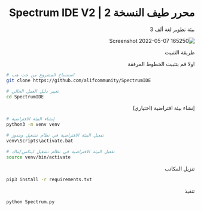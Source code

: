 <div dir="rtl">
 
# محرر طيف النسخة 2 | Spectrum IDE V2
بيئة تطوير لغة ألف 3

![Screenshot 2022-05-07 165250](https://user-images.githubusercontent.com/77246874/167257381-30aefe6d-d40b-421a-98a7-ddcc5ddcaaf2.png)

  
طريقة التتبيث 
 
اولا قم بتثبيت الخطوط المرفقة

<div dir=ltr>

```bash
# استنساخ المشروع من جت هب
git clone https://github.com/alifcommunity/SpectrumIDE

# تغيير دليل العمل الحالي
cd SpectrumIDE
```
<div dir="rtl">
إنشاء بيئة افتراضية (اختياري)
<div dir=ltr>

```bash
# إنشاء البيئة الافتراضية
python3 -m venv venv

# تفعيل البيئة الافتراضية في نظام تشغيل ويندوز
venv\Scripts\activate.bat

# تفعيل البيئة الافتراضية في نظام تشغيل لينكس/ماك
source venv/bin/activate
```
<div dir="rtl">

تنزيل المكاتب
 
 
<div dir="ltr">

```bash
pip3 install -r requirements.txt
```
<div dir="rtl">
تنفيذ
 
 
<div dir=ltr>
 
```bash
python Spectrum.py
```
<div dir="rtl">
 
